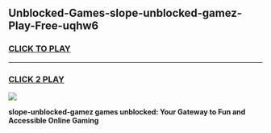 
## Unblocked-Games-slope-unblocked-gamez-Play-Free-uqhw6
<h3>
<a href="https://premium76.site?title=slope-unblocked-gamez&ref=15A">CLICK TO PLAY</a></h3>
<hr>

<h3>
<a href="https://premium76.site?title=slope-unblocked-gamez&ref=15A">CLICK 2 PLAY</a>
  
</h3>

<a href="https://premium76.site?title=slope-unblocked-gamez&ref=15A"><img src="https://clearcache.store/games.png"></a>


**slope-unblocked-gamez games unblocked: Your Gateway to Fun and Accessible Online Gaming**
